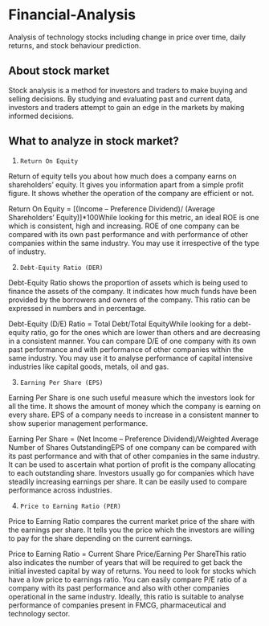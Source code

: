 # Financial-Analysis

 Analysis of technology stocks including change in price over time, daily returns, and stock behaviour prediction.

## About stock market

Stock analysis is a method for investors and traders to make buying and selling decisions. By studying and evaluating past and current data, investors and traders attempt to gain an edge in the markets by making informed decisions.

## What to analyze in stock market?
1. `Return On Equity`

Return of equity tells you about how much does a company earns on shareholders’ equity. It gives you information apart from a simple profit figure. It shows whether the operation of the company are efficient or not.

Return On Equity = [(Income – Preference Dividend)/ (Average Shareholders’ Equity)]*100While looking for this metric, an ideal ROE is one which is consistent, high and increasing. ROE of one company can be compared with its own past performance and with performance of other companies within the same industry. You may use it irrespective of the type of industry.

2. `Debt-Equity Ratio (DER)`

Debt-Equity Ratio shows the proportion of assets which is being used to finance the assets of the company. It indicates how much funds have been provided by the borrowers and owners of the company. This ratio can be expressed in numbers and in percentage.

Debt-Equity (D/E) Ratio = Total Debt/Total EquityWhile looking for a debt-equity ratio, go for the ones which are lower than others and are decreasing in a consistent manner. You can compare D/E of one company with its own past performance and with performance of other companies within the same industry. You may use it to analyse performance of capital intensive industries like capital goods, metals, oil and gas.

3. `Earning Per Share (EPS)`

Earning Per Share is one such useful measure which the investors look for all the time. It shows the amount of money which the company is earning on every share. EPS of a company needs to increase in a consistent manner to show superior management performance.

Earning Per Share = (Net Income – Preference Dividend)/Weighted Average Number of Shares OutstandingEPS of one company can be compared with its past performance and with that of other companies in the same industry. It can be used to ascertain what portion of profit is the company allocating to each outstanding share. Investors usually go for companies which have steadily increasing earnings per share. It can be easily used to compare performance across industries.

4. `Price to Earning Ratio (PER)`

Price to Earning Ratio compares the current market price of the share with the earnings per share. It tells you the price which the investors are willing to pay for the share depending on the current earnings.

Price to Earning Ratio = Current Share Price/Earning Per ShareThis ratio also indicates the number of years that will be required to get back the initial invested capital by way of returns. You need to look for stocks which have a low price to earnings ratio. You can easily compare P/E ratio of a company with its past performance and also with other companies operational in the same industry. Ideally, this ratio is suitable to analyse performance of companies present in FMCG, pharmaceutical and technology sector.
